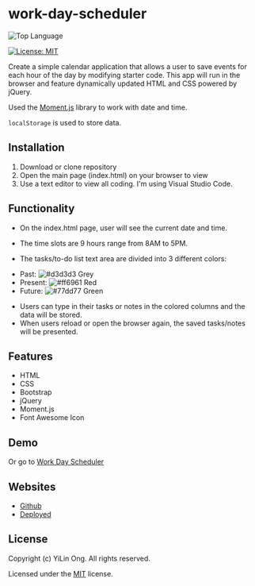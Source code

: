 # work-day-scheduler

![Top Language](https://img.shields.io/github/languages/top/chaunnybby7/weather-dashboard)

[![License: MIT](https://img.shields.io/badge/License-MIT-yellow.svg)](https://opensource.org/licenses/MIT)


Create a simple calendar application that allows a user to save events for each hour of the day by modifying starter code. This app will run in the browser and feature dynamically updated HTML and CSS powered by jQuery.

Used the [Moment.js](https://momentjs.com/) library to work with date and time. 

`localStorage` is used to store data. 
 

## Installation

1. Download or clone repository
2. Open the main page (index.html) on your browser to view
3. Use a text editor to view all coding. I'm using Visual Studio Code. 

## Functionality

- On the index.html page, user will see the current date and time. 
  
- The time slots are 9 hours range from 8AM to 5PM. 
- The tasks/to-do list text area are divided into 3 different colors: 
* Past: ![#d3d3d3](https://via.placeholder.com/15/d3d3d3/000000?text=+)  Grey
* Present: ![#ff6961](https://via.placeholder.com/15/ff6961/000000?text=+) Red
* Future: ![#77dd77](https://via.placeholder.com/15/77dd77/000000?text=+) Green

- Users can type in their tasks or notes in the colored columns and the data will be stored. 
- When users reload or open the browser again, the saved tasks/notes will be presented. 

  
## Features

* HTML
* CSS
* Bootstrap
* jQuery
* Moment.js
* Font Awesome Icon 

## Demo


Or go to <a href="https://drive.google.com/file/d/1t3STbeKIIGa9zWuep1xmDfY0eJ7uT7dI/view">Work Day Scheduler</a>

## Websites

* [Github](https://github.com/chaunnybby7/work-day-scheduler)
* [Deployed](https://chaunnybby7.github.io/work-day-scheduler/)

## License

  Copyright (c) YiLin Ong. All rights reserved.
  
  Licensed under the [MIT](LICENSE) license.